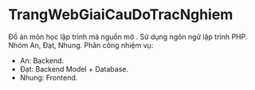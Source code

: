 # TrangWebGiaiCauDoTracNghiem
Đồ án môn học lập trình mã nguồn mở . Sử dụng ngôn ngữ lập trình PHP. Nhóm An, Đạt, Nhung.
Phân công nhiệm vụ:
 + An: Backend.
 + Đạt: Backend Model + Database.
 + Nhung: Frontend.
